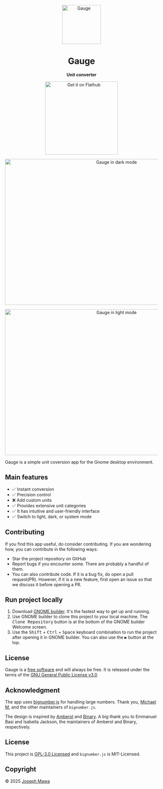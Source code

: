 <!-- markdownlint-disable -->
<div align="center">
  <img src="./data/icons/hicolor/scalable/apps/io.github.josephmawa.Gauge.svg" alt="Gauge" width="128" height="128"/>
</div>
<h1 align="center">Gauge</h1>
<p align="center"><b>Unit converter</b></p>
<div align="center">
  <a href="https://flathub.org/apps/io.github.josephmawa.Gauge">
    <img width="240" alt="Get it on Flathub" src="https://flathub.org/api/badge?locale=en"/>
  </a>
</div>
<p align="center">
  <img src="./screenshots/gauge-dark-mode.png" alt="Gauge in dark mode" width="719" height="479"/>
</p>
<p align="center">
  <img src="./screenshots/gauge-light-mode.png" alt="Gauge in light mode" width="719" height="479"/>
</p>

<!-- markdownlint-enable -->
<!-- markdownlint-disable headings -->

Gauge is a simple unit coversion app for the Gnome desktop environment.

 ## Main features

- ✅ Instant conversion
- ✅ Precision control
- ❌ Add custom units
- ✅ Provides extensive unit categories
- ✅ It has intuitive and user-friendly interface
- ✅ Switch to light, dark, or system mode

## Contributing

If you find this app useful, do consider contributing. If you are wondering how,
you can contribute in the following ways:

- Star the project repository on GitHub
- Report bugs if you encounter some. There are probably a handful of them.
- You can also contribute code. If it is a bug fix, do open a pull request(PR). However,
if it is a new feature, first open an issue so that we discuss it before opening
a PR.

## Run project locally
 <!-- markdownlint-disable no-inline-html -->
1. Download [GNOME builder](https://flathub.org/apps/org.gnome.Builder). It's the
 fastest way to get up and running.
1. Use GNOME builder to clone this project to your local machine. The
<kbd>Clone Repository</kbd> button is at the bottom of the GNOME builder Welcome
 screen.
1. Use the <kbd>Shift</kbd> + <kbd>Ctrl</kbd> + <kbd>Space</kbd> keyboard
combination to run the project after opening it in GNOME builder. You can also
 use the <kbd>▶</kbd> button at the top.
 <!-- markdownlint-enable no-inline-html -->

## License

Gauge is a [free software](https://www.gnu.org/philosophy/free-sw.html) and
will always be free. It is released under the terms of the
[GNU General Public License v3.0](./LICENSE).

## Acknowledgment

The app uses [bignumber.js](https://mikemcl.github.io/bignumber.js/) for handling
large numbers. Thank you, [Michael M](https://github.com/MikeMcl), and the other
maintainers of `bignumber.js`.

The design is inspired by [Amberol](https://flathub.org/apps/io.bassi.Amberol) and
[Binary](https://flathub.org/apps/io.github.fizzyizzy05.binary). A big thank you
to Emmanuel Basi and Isabella Jackson, the maintainers of Amberol and Binary,
respectively.

## License

This project is [GPL-3.0 Licensed](./COPYING) and `bignumber.js` is MIT-Licensed.

## Copyright

© 2025 [Joseph Mawa](https://github.com/josephmawa)
